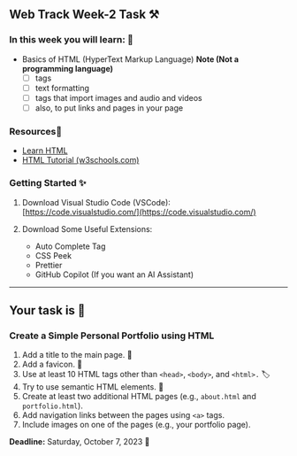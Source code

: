 ## Web Track Week-2 Task ⚒️

### In this week you will learn: 🏫

- Basics of HTML (HyperText Markup Language) **Note (Not a programming language)**
   - [ ] tags
   - [ ] text formatting
   - [ ] tags that import images and audio and videos
   - [ ] also, to put links and pages in your page

### Resources🔗

- [Learn HTML](https://www.youtube.com/watch?v=HD13eq_Pmp8)
- [HTML Tutorial (w3schools.com)](https://www.w3schools.com/html/default.asp)

### Getting Started ✨

1. Download Visual Studio Code (VSCode):
   [https://code.visualstudio.com/](https://code.visualstudio.com/)

2. Download Some Useful Extensions:
   - Auto Complete Tag
   - CSS Peek
   - Prettier
   - GitHub Copilot (If you want an AI Assistant)

---

## **Your task is** 📝

### Create a Simple Personal Portfolio using HTML


1. Add a title to the main page. 📄
2. Add a favicon. 🌟
3. Use at least 10 HTML tags other than `<head>`, `<body>`, and `<html>.` 🏷️
4. Try to use semantic HTML elements. 🧩
5. Create at least two additional HTML pages (e.g., `about.html` and `portfolio.html`).
6. Add navigation links between the pages using `<a>` tags.
7. Include images on one of the pages (e.g., your portfolio page).

**Deadline:** Saturday, October 7, 2023 📅

